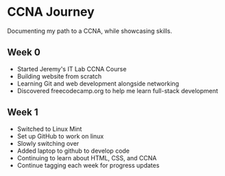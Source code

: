 # CCNA Journey

Documenting my path to a CCNA, while showcasing skills.

## Week 0
- Started Jeremy's IT Lab CCNA Course
- Building website from scratch
- Learning Git and web development alongside networking
- Discovered freecodecamp.org to help me learn full-stack development

## Week 1
- Switched to Linux Mint
- Set up GitHub to work on linux
- Slowly switching over
- Added laptop to github to develop code
- Continuing to learn about HTML, CSS, and CCNA
- Continue tagging each week for progress updates